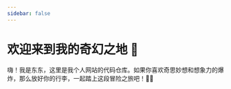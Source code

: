 ```yaml
---
sidebar: false
---
```


# 欢迎来到我的奇幻之地 🚀

嗨！我是东东，这里是我个人网站的代码仓库。如果你喜欢奇思妙想和想象力的爆炸，那么放好你的行李，一起踏上这段冒险之旅吧！🐉🏰

<!-- ## 网站的秘密花园 🌺 -->
